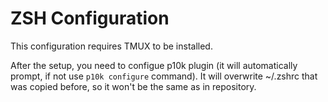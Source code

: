 # ZSH Configuration

This configuration requires TMUX to be installed.

After the setup, you need to configue p10k plugin (it will automatically prompt, if not use `p10k configure` command). It will overwrite ~/.zshrc that was copied before, so it won't be the same as in repository.


